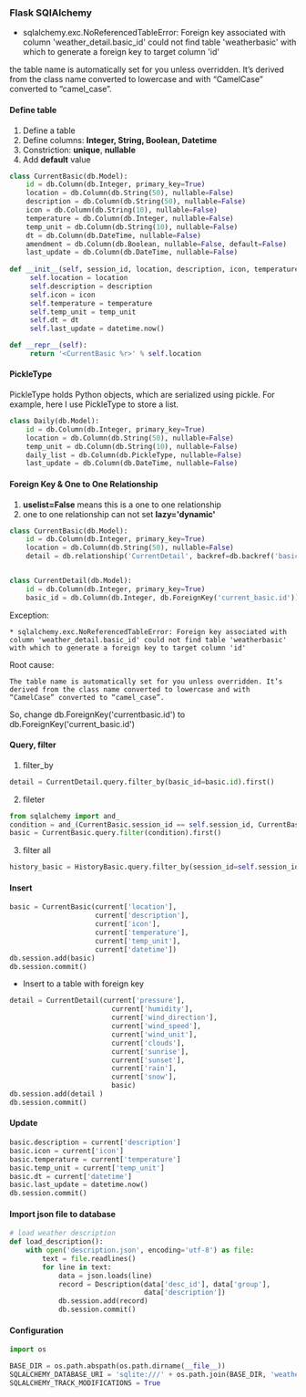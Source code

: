 ### Flask SQlAlchemy

* sqlalchemy.exc.NoReferencedTableError: Foreign key associated with column 'weather_detail.basic_id' could not find table 'weatherbasic' with which to generate a foreign key to target column 'id'

the table name is automatically set for you unless overridden. It’s derived from the class name converted to lowercase and with “CamelCase” converted to “camel_case”.


#### Define table
1. Define a table
2. Define columns: **Integer, String, Boolean, Datetime**
3. Constriction: **unique**, **nullable**
4. Add **default** value

```python
class CurrentBasic(db.Model):
    id = db.Column(db.Integer, primary_key=True)
    location = db.Column(db.String(50), nullable=False)
    description = db.Column(db.String(50), nullable=False)
    icon = db.Column(db.String(10), nullable=False)
    temperature = db.Column(db.Integer, nullable=False)
    temp_unit = db.Column(db.String(10), nullable=False)
    dt = db.Column(db.DateTime, nullable=False)
    amendment = db.Column(db.Boolean, nullable=False, default=False)
    last_update = db.Column(db.DateTime, nullable=False)
    
def __init__(self, session_id, location, description, icon, temperature, temp_unit, dt):
     self.location = location
     self.description = description
     self.icon = icon
     self.temperature = temperature
     self.temp_unit = temp_unit
     self.dt = dt
     self.last_update = datetime.now()

def __repr__(self):
     return '<CurrentBasic %r>' % self.location
```
#### PickleType

PickleType holds Python objects, which are serialized using pickle. For example, here I use PickleType to store a list.
```python
class Daily(db.Model):
    id = db.Column(db.Integer, primary_key=True)
    location = db.Column(db.String(50), nullable=False)
    temp_unit = db.Column(db.String(10), nullable=False)
    daily_list = db.Column(db.PickleType, nullable=False)
    last_update = db.Column(db.DateTime, nullable=False)
```
   
#### Foreign Key & One to One Relationship
1. **uselist=False** means this is a one to one relationship
2. one to one relationship can not set **lazy='dynamic'**
 
```python
class CurrentBasic(db.Model):
    id = db.Column(db.Integer, primary_key=True)
    location = db.Column(db.String(50), nullable=False)
    detail = db.relationship('CurrentDetail', backref=db.backref('basic'), uselist=False)


class CurrentDetail(db.Model):
    id = db.Column(db.Integer, primary_key=True)
    basic_id = db.Column(db.Integer, db.ForeignKey('current_basic.id'))
```

Exception:
```
* sqlalchemy.exc.NoReferencedTableError: Foreign key associated with column 'weather_detail.basic_id' could not find table 'weatherbasic' with which to generate a foreign key to target column 'id'
```
Root cause:
```
The table name is automatically set for you unless overridden. It’s derived from the class name converted to lowercase and with “CamelCase” converted to “camel_case”.
```

So, change db.ForeignKey('currentbasic.id') to db.ForeignKey('current_basic.id')
   
#### Query, filter
1. filter_by
```python
detail = CurrentDetail.query.filter_by(basic_id=basic.id).first()
```
2. fileter
```python
from sqlalchemy import and_
condition = and_(CurrentBasic.session_id == self.session_id, CurrentBasic.location == self.location)
basic = CurrentBasic.query.filter(condition).first()
```
3. filter all
```python
history_basic = HistoryBasic.query.filter_by(session_id=self.session_id).all()
```

#### Insert
```python
basic = CurrentBasic(current['location'],
                     current['description'],
                     current['icon'],
                     current['temperature'],
                     current['temp_unit'],
                     current['datetime'])
db.session.add(basic)
db.session.commit()
```
* Insert to a table with foreign key
```python
detail = CurrentDetail(current['pressure'],
                         current['humidity'],
                         current['wind_direction'],
                         current['wind_speed'],
                         current['wind_unit'],
                         current['clouds'],
                         current['sunrise'],
                         current['sunset'],
                         current['rain'],
                         current['snow'],
                         basic)
db.session.add(detail )
db.session.commit()
```

#### Update
```python
basic.description = current['description']
basic.icon = current['icon']
basic.temperature = current['temperature']
basic.temp_unit = current['temp_unit']
basic.dt = current['datetime']
basic.last_update = datetime.now()
db.session.commit()
```

#### Import json file to database
```python
# load weather description
def load_description():
    with open('description.json', encoding='utf-8') as file:
        text = file.readlines()
        for line in text:
            data = json.loads(line)
            record = Description(data['desc_id'], data['group'],
                                 data['description'])
            db.session.add(record)
            db.session.commit()
```

#### Configuration
```python
import os

BASE_DIR = os.path.abspath(os.path.dirname(__file__))
SQLALCHEMY_DATABASE_URI = 'sqlite:///' + os.path.join(BASE_DIR, 'weather.db')
SQLALCHEMY_TRACK_MODIFICATIONS = True
```









